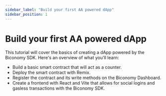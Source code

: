 ```yaml
---
sidebar_label: "Build your first AA powered dApp"
sidebar_position: 1
---
```


# Build your first AA powered dApp

This tutorial will cover the basics of creating a dApp powered by the Biconomy
SDK. Here's an overview of what you'll learn:

- Build a basic smart contract that will act as a counter.
- Deploy the smart contract with Remix.
- Register the contract and its write methods on the Biconomy Dashboard.
- Create a frontend with React and Vite that allows for social logins and
  gasless transactions with the Biconomy SDK.
